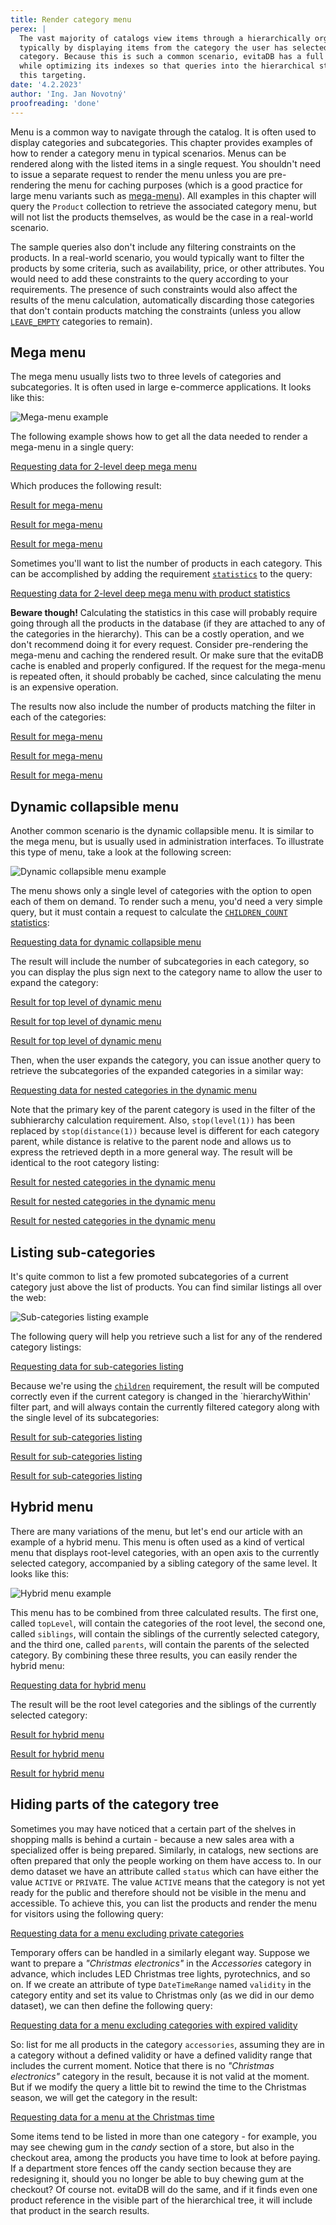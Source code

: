 ```yaml
---
title: Render category menu
perex: |
  The vast majority of catalogs view items through a hierarchically organized menu of categories of various kinds, 
  typically by displaying items from the category the user has selected, as well as from all subcategories of that 
  category. Because this is such a common scenario, evitaDB has a full set of expressive resources for this area, 
  while optimizing its indexes so that queries into the hierarchical structure are faster than queries without 
  this targeting.
date: '4.2.2023'
author: 'Ing. Jan Novotný'
proofreading: 'done'
---
```


Menu is a common way to navigate through the catalog. It is often used to display categories and subcategories. This 
chapter provides examples of how to render a category menu in typical scenarios. Menus can be rendered along with 
the listed items in a single request. You shouldn't need to issue a separate request to render the menu unless you are
pre-rendering the menu for caching purposes (which is a good practice for large menu variants such as [mega-menu](#mega-menu)). 
All examples in this chapter will query the `Product` collection to retrieve the associated category menu, but will 
not list the products themselves, as would be the case in a real-world scenario.

The sample queries also don't include any filtering constraints on the products. In a real-world scenario, you would 
typically want to filter the products by some criteria, such as availability, price, or other attributes. You would need 
to add these constraints to the query according to your requirements. The presence of such constraints would also affect
the results of the menu calculation, automatically discarding those categories that don't contain products matching 
the constraints (unless you allow [`LEAVE_EMPTY`](../query/requirements/hierarchy#hierarchy-of-reference) categories 
to remain).

## Mega menu

The mega menu usually lists two to three levels of categories and subcategories. It is often used in large e-commerce 
applications. It looks like this:

![Mega-menu example](../query/requirements/assets/mega-menu.png "Mega-menu example")

The following example shows how to get all the data needed to render a mega-menu in a single query:

<SourceCodeTabs requires="evita_functional_tests/src/test/resources/META-INF/documentation/evitaql-init.java" langSpecificTabOnly>

[Requesting data for 2-level deep mega menu](documentation/user/en/solve/examples/render-category-menu/mega-menu.evitaql)

</SourceCodeTabs>

Which produces the following result:

<LS to="e,j,c">

<MDInclude sourceVariable="extraResults.Hierarchy.referenceHierarchies.categories.megaMenu">[Result for mega-menu](documentation/user/en/solve/examples/render-category-menu/mega-menu.evitaql.json.md)</MDInclude>

</LS>

<LS to="g">

<MDInclude sourceVariable="data.queryProduct.extraResults.hierarchy.categories.megaMenu">[Result for mega-menu](documentation/user/en/solve/examples/render-category-menu/mega-menu.graphql.json.md)</MDInclude>

</LS>

<LS to="r">

<MDInclude sourceVariable="extraResults.hierarchy.categories.megaMenu">[Result for mega-menu](documentation/user/en/solve/examples/render-category-menu/mega-menu.rest.json.md)</MDInclude>

</LS>

Sometimes you'll want to list the number of products in each category. This can be accomplished by adding the requirement 
[`statistics`](../query/requirements/hierarchy#statistics) to the query:

<SourceCodeTabs requires="evita_functional_tests/src/test/resources/META-INF/documentation/evitaql-init.java" langSpecificTabOnly>

[Requesting data for 2-level deep mega menu with product statistics](documentation/user/en/solve/examples/render-category-menu/mega-menu-with-product-statistics.evitaql)

</SourceCodeTabs>

<Note type="warning">

<strong>Beware though!</strong> Calculating the statistics in this case will probably require going through all 
the products in the database (if they are attached to any of the categories in the hierarchy). This can be a costly 
operation, and we don't recommend doing it for every request. Consider pre-rendering the mega-menu and caching 
the rendered result. Or make sure that the evitaDB cache is enabled and properly configured. If the request for 
the mega-menu is repeated often, it should probably be cached, since calculating the menu is an expensive operation.

</Note>

The results now also include the number of products matching the filter in each of the categories:

<LS to="e,j,c">

<MDInclude sourceVariable="extraResults.Hierarchy.referenceHierarchies.categories.megaMenu">[Result for mega-menu](documentation/user/en/solve/examples/render-category-menu/mega-menu-with-product-statistics.evitaql.json.md)</MDInclude>

</LS>

<LS to="g">

<MDInclude sourceVariable="data.queryProduct.extraResults.hierarchy.categories.megaMenu">[Result for mega-menu](documentation/user/en/solve/examples/render-category-menu/mega-menu-with-product-statistics.graphql.json.md)</MDInclude>

</LS>

<LS to="r">

<MDInclude sourceVariable="extraResults.hierarchy.categories.megaMenu">[Result for mega-menu](documentation/user/en/solve/examples/render-category-menu/mega-menu-with-product-statistics.rest.json.md)</MDInclude>

</LS>

## Dynamic collapsible menu

Another common scenario is the dynamic collapsible menu. It is similar to the mega menu, but is usually used 
in administration interfaces. To illustrate this type of menu, take a look at the following screen:

![Dynamic collapsible menu example](../query/requirements/assets/dynamic-tree.png "Dynamic collapsible menu example")

The menu shows only a single level of categories with the option to open each of them on demand. To render such a menu, 
you'd need a very simple query, but it must contain a request to calculate 
the [`CHILDREN_COUNT` statistics](../query/requests/hierarchy#statistics):

<SourceCodeTabs requires="evita_functional_tests/src/test/resources/META-INF/documentation/evitaql-init.java" langSpecificTabOnly>

[Requesting data for dynamic collapsible menu](documentation/user/en/solve/examples/render-category-menu/dynamic-collapsible-menu.evitaql)

</SourceCodeTabs>

The result will include the number of subcategories in each category, so you can display the plus sign next to 
the category name to allow the user to expand the category:

<LS to="e,j,c">

<MDInclude sourceVariable="extraResults.Hierarchy.referenceHierarchies.categories.dynamicMenu">[Result for top level of dynamic menu](documentation/user/en/solve/examples/render-category-menu/dynamic-collapsible-menu.evitaql.json.md)</MDInclude>

</LS>

<LS to="g">

<MDInclude sourceVariable="data.queryProduct.extraResults.hierarchy.categories.dynamicMenu">[Result for top level of dynamic menu](documentation/user/en/solve/examples/render-category-menu/dynamic-collapsible-menu.graphql.json.md)</MDInclude>

</LS>

<LS to="r">

<MDInclude sourceVariable="extraResults.hierarchy.categories.dynamicMenu">[Result for top level of dynamic menu](documentation/user/en/solve/examples/render-category-menu/dynamic-collapsible-menu.rest.json.md)</MDInclude>

</LS>

Then, when the user expands the category, you can issue another query to retrieve the subcategories of the expanded 
categories in a similar way:

<SourceCodeTabs requires="evita_functional_tests/src/test/resources/META-INF/documentation/evitaql-init.java" langSpecificTabOnly>

[Requesting data for nested categories in the dynamic menu](documentation/user/en/solve/examples/render-category-menu/dynamic-collapsible-menu-sub-category.evitaql)

</SourceCodeTabs>

Note that the primary key of the parent category is used in the filter of the subhierarchy calculation requirement. 
Also, `stop(level(1))` has been replaced by `stop(distance(1))` because level is different for each category parent,
while distance is relative to the parent node and allows us to express the retrieved depth in a more general way. 
The result will be identical to the root category listing:

<LS to="e,j,c">

<MDInclude sourceVariable="extraResults.Hierarchy.referenceHierarchies.categories.dynamicMenuSubcategories">[Result for nested categories in the dynamic menu](documentation/user/en/solve/examples/render-category-menu/dynamic-collapsible-menu-sub-category.evitaql.json.md)</MDInclude>

</LS>

<LS to="g">

<MDInclude sourceVariable="data.queryProduct.extraResults.hierarchy.categories.dynamicMenuSubcategories">[Result for nested categories in the dynamic menu](documentation/user/en/solve/examples/render-category-menu/dynamic-collapsible-menu-sub-category.graphql.json.md)</MDInclude>

</LS>

<LS to="r">

<MDInclude sourceVariable="extraResults.hierarchy.categories.dynamicMenuSubcategories">[Result for nested categories in the dynamic menu](documentation/user/en/solve/examples/render-category-menu/dynamic-collapsible-menu-sub-category.rest.json.md)</MDInclude>

</LS>

## Listing sub-categories

It's quite common to list a few promoted subcategories of a current category just above the list of products. You can
find similar listings all over the web:

![Sub-categories listing example](../query/requirements/assets/category-listing.png "Sub-categories listing example")

The following query will help you retrieve such a list for any of the rendered category listings:

<SourceCodeTabs requires="evita_functional_tests/src/test/resources/META-INF/documentation/evitaql-init.java" langSpecificTabOnly>

[Requesting data for sub-categories listing](documentation/user/en/solve/examples/render-category-menu/sub-categories-listing.evitaql)

</SourceCodeTabs>

Because we're using the [`children`](../query/requirements/hierarchy#children) requirement, the result will be computed 
correctly even if the current category is changed in the `hierarchyWithin' filter part, and will always contain 
the currently filtered category along with the single level of its subcategories:

<LS to="e,j,c">

<MDInclude sourceVariable="extraResults.Hierarchy.referenceHierarchies.categories.subcategories">[Result for sub-categories listing](documentation/user/en/solve/examples/render-category-menu/sub-categories-listing.evitaql.json.md)</MDInclude>

</LS>

<LS to="g">

<MDInclude sourceVariable="data.queryProduct.extraResults.hierarchy.categories.subcategories">[Result for sub-categories listing](documentation/user/en/solve/examples/render-category-menu/sub-categories-listing.graphql.json.md)</MDInclude>

</LS>

<LS to="r">

<MDInclude sourceVariable="extraResults.hierarchy.categories.subcategories">[Result for sub-categories listing](documentation/user/en/solve/examples/render-category-menu/sub-categories-listing.rest.json.md)</MDInclude>

</LS>

## Hybrid menu

There are many variations of the menu, but let's end our article with an example of a hybrid menu. This menu is often
used as a kind of vertical menu that displays root-level categories, with an open axis to the currently selected 
category, accompanied by a sibling category of the same level. It looks like this:

![Hybrid menu example](../query/requirements/assets/hybrid-menu.png "Hybrid menu example")

This menu has to be combined from three calculated results. The first one, called `topLevel`, will contain 
the categories of the root level, the second one, called `siblings`, will contain the siblings of the currently selected
category, and the third one, called `parents`, will contain the parents of the selected category. By combining these 
three results, you can easily render the hybrid menu:

<SourceCodeTabs requires="evita_functional_tests/src/test/resources/META-INF/documentation/evitaql-init.java" langSpecificTabOnly>

[Requesting data for hybrid menu](documentation/user/en/solve/examples/render-category-menu/hybrid-menu.evitaql)

</SourceCodeTabs>

The result will be the root level categories and the siblings of the currently selected category:

<LS to="e,j,c">

<MDInclude sourceVariable="extraResults.Hierarchy.referenceHierarchies.categories">[Result for hybrid menu](documentation/user/en/solve/examples/render-category-menu/hybrid-menu.evitaql.json.md)</MDInclude>

</LS>

<LS to="g">

<MDInclude sourceVariable="data.queryProduct.extraResults.hierarchy.categories">[Result for hybrid menu](documentation/user/en/solve/examples/render-category-menu/hybrid-menu.graphql.json.md)</MDInclude>

</LS>

<LS to="r">

<MDInclude sourceVariable="extraResults.hierarchy.categories">[Result for hybrid menu](documentation/user/en/solve/examples/render-category-menu/hybrid-menu.rest.json.md)</MDInclude>

</LS>


## Hiding parts of the category tree

Sometimes you may have noticed that a certain part of the shelves in shopping malls is behind a curtain - because a new 
sales area with a specialized offer is being prepared. Similarly, in catalogs, new sections are often prepared that only 
the people working on them have access to. In our demo dataset we have an attribute called `status` which can have 
either the value `ACTIVE` or `PRIVATE`. The value `ACTIVE` means that the category is not yet ready for the public and 
therefore should not be visible in the menu and accessible. To achieve this, you can list the products and render 
the menu for visitors using the following query:

<SourceCodeTabs requires="evita_functional_tests/src/test/resources/META-INF/documentation/evitaql-init.java" langSpecificTabOnly>

[Requesting data for a menu excluding private categories](documentation/user/en/solve/examples/render-category-menu/excluding-private-categories.evitaql)

</SourceCodeTabs>

Temporary offers can be handled in a similarly elegant way. Suppose we want to prepare a *"Christmas electronics"* in 
the *Accessories* category in advance, which includes LED Christmas tree lights, pyrotechnics, and so on. If we create 
an attribute of type `DateTimeRange` named `validity` in the category entity and set its value to Christmas only 
(as we did in our demo dataset), we can then define the following query:

<SourceCodeTabs requires="evita_functional_tests/src/test/resources/META-INF/documentation/evitaql-init.java" langSpecificTabOnly>

[Requesting data for a menu excluding categories with expired validity](documentation/user/en/solve/examples/render-category-menu/excluding-expired-categories.evitaql)

</SourceCodeTabs>

So: list for me all products in the category `accessories`, assuming they are in a category without a defined validity
or have a defined validity range that includes the current moment. Notice that there is no *"Christmas electronics"* 
category in the result, because it is not valid at the moment. But if we modify the query a little bit to rewind 
the time to the Christmas season, we will get the category in the result:

<SourceCodeTabs requires="evita_functional_tests/src/test/resources/META-INF/documentation/evitaql-init.java" langSpecificTabOnly>

[Requesting data for a menu at the Christmas time](documentation/user/en/solve/examples/render-category-menu/excluding-expired-categories-at-correct-time.evitaql)

</SourceCodeTabs>

<Note type="info">

Some items tend to be listed in more than one category - for example, you may see chewing gum in the *candy* section
of a store, but also in the checkout area, among the products you have time to look at before paying. If a department 
store fences off the candy section because they are redesigning it, should you no longer be able to buy chewing gum at
the checkout? Of course not. evitaDB will do the same, and if it finds even one product reference in the visible part 
of the hierarchical tree, it will include that product in the search results.

</Note>
